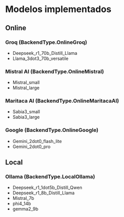# Modelos implementados

## Online

### Groq (BackendType.OnlineGroq)
- Deepseek_r1_70b_Distill_Llama
- Llama_3dot3_70b_versatile

### Mistral AI (BackendType.OnlineMistral)
- Mistral_small
- Mistral_large

### Maritaca AI (BackendType.OnlineMaritacaAI)
- Sabia3_small
- Sabia3_large

### Google (BackendType.OnlineGoogle)
- Gemini_2dot0_flash_lite
- Gemini_2dot0_pro

## Local

### Ollama (BackendType.LocalOllama)
- Deepseek_r1_1dot5b_Distill_Qwen
- Deepseek_r1_8b_Distill_Llama
- Mistral_7b
- phi4_14b
- gemma2_9b


